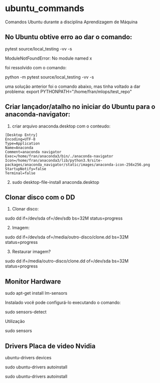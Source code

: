 # ubuntu_commands
Comandos Ubuntu durante a disciplina Aprendizagem de Máquina

## No Ubuntu obtive erro ao dar o comando:
pytest source/local_testing -vv -s

ModuleNotFoundError: No module named x

foi ressolvido com o comando:

python -m pytest source/local_testing -vv -s

uma solução anterior foi o comando abaixo, mas tinha voltado a dar problema:
export PYTHONPATH="/home/fran/mlops/test_repo"

## Criar lançador/atalho no iniciar do Ubuntu para o anaconda-navigator:

1. criar arquivo anaconda.desktop com o conteudo:

~~~
[Desktop Entry]
Encoding=UTF-8
Type=Application
Name=Anaconda
Comment=anaconda navigator
Exec=/home/fran/anaconda3/bin/./anaconda-navigator
Icon=/home/fran/anaconda3/lib/python3.9/site-packages/anaconda_navigator/static/images/anaconda-icon-256x256.png
StartupNotify=false
Terminal=false
~~~

2. sudo desktop-file-install anaconda.desktop

## Clonar disco com o DD
1. Clonar disco:

sudo dd if=/dev/sda of=/dev/sdb bs=32M status=progress

2. Imagem:

sudo dd if=/dev/sda of=/media/outro-disco/clone.dd bs=32M status=progress

3. Restaurar imagem?

sudo dd if=/media/outro-disco/clone.dd of=/dev/sda bs=32M status=progress


## Monitor Hardware

sudo apt-get install lm-sensors

Instalado você pode configurá-lo executando o comando:

sudo sensors-detect

Utilização

sudo sensors

## Drivers Placa de video Nvidia

ubuntu-drivers devices

sudo ubuntu-drivers autoinstall

sudo ubuntu-drivers autoinstall


